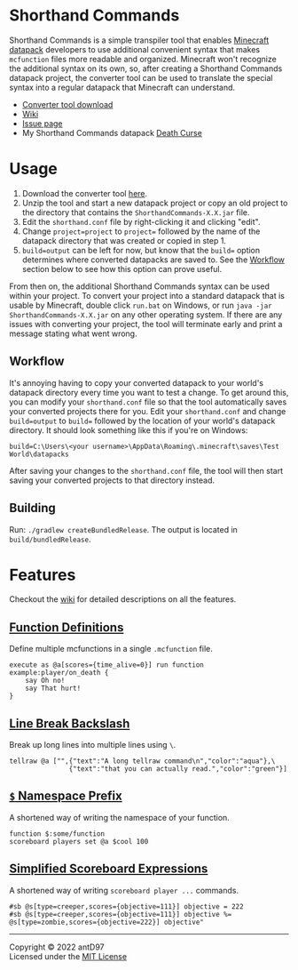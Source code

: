 # Shorthand Commands

<!-- [![GitHub release](https://img.shields.io/github/downloads/antD97/ShorthandCommands/v1.0/total)](https://github.com/antD97/ShorthandCommands/releases/tag/v1.0) -->

Shorthand Commands is a simple transpiler tool that enables [Minecraft](https://minceraft.net/)
[datapack](https://minecraft.fandom.com/wiki/Data_pack) developers to use additional convenient
syntax that makes `mcfunction` files more readable and organized. Minecraft won't recognize the
additional syntax on its own, so, after creating a Shorthand Commands datapack project, the
converter tool can be used to translate the special syntax into a regular datapack that Minecraft
can understand.

- [Converter tool download](https://github.com/antD97/ShorthandCommands/releases/tag/v1.0)
- [Wiki](https://github.com/antD97/ShorthandCommands/wiki)
- [Issue page](https://github.com/antD97/ShorthandCommands/issues)
- My Shorthand Commands datapack [Death Curse](https://github.com/antD97/DeathCurse)
<!-- - [Reddit thread]() -->

# Usage

1. Download the converter tool
   [here](https://github.com/antD97/ShorthandCommands/releases/tag/v1.0).
2. Unzip the tool and start a new datapack project or copy an old project to the directory that
   contains the `ShorthandCommands-X.X.jar` file.
3. Edit the `shorthand.conf` file by right-clicking it and clicking "edit".
4. Change `project=project` to `project=` followed by the name of the datapack directory that was
   created or copied in step 1.
5. `build=output` can be left for now, but know that the `build=` option determines where converted
   datapacks are saved to. See the [Workflow](#Workflow) section below to see how this option can
   prove useful.

From then on, the additional Shorthand Commands syntax can be used within your project. To convert
your project into a standard datapack that is usable by Minecraft, double click `run.bat` on
Windows, or run `java -jar ShorthandCommands-X.X.jar` on any other operating system. If there are
any issues with converting your project, the tool will terminate early and print a message stating
what went wrong.

## Workflow

It's annoying having to copy your converted datapack to your world's datapack directory every time
you want to test a change. To get around this, you can modify your `shorthand.conf` file so that the
tool automatically saves your converted projects there for you. Edit your `shorthand.conf` and
change `build=output` to `build=` followed by the location of your world's datapack directory. It
should look something like this if you're on Windows:

`build=C:\Users\<your username>\AppData\Roaming\.minecraft\saves\Test World\datapacks`

After saving your changes to the `shorthand.conf` file, the tool will then start saving your
converted projects to that directory instead.

## Building

Run: `./gradlew createBundledRelease`. The output is located in `build/bundledRelease`.

# Features

Checkout the [wiki](https://github.com/antD97/ShorthandCommands/wiki) for detailed descriptions
on all the features.

## [Function Definitions](https://github.com/antD97/ShorthandCommands/wiki/Function-Definitions)

Define multiple mcfunctions in a single `.mcfunction` file.

```
execute as @a[scores={time_alive=0}] run function example:player/on_death {
    say Oh no!
    say That hurt!
}
```

## [Line Break Backslash](https://github.com/antD97/ShorthandCommands/wiki/Line-Break-Backslash)

Break up long lines into multiple lines using `\`.

```
tellraw @a ["",{"text":"A long tellraw command\n","color":"aqua"},\
               {"text":"that you can actually read.","color":"green"}]
```

## [`$` Namespace Prefix](https://github.com/antD97/ShorthandCommands/wiki/$-Namespace-Prefix)

A shortened way of writing the namespace of your function.

```
function $:some/function
scoreboard players set @a $cool 100
```

## [Simplified Scoreboard Expressions](https://github.com/antD97/ShorthandCommands/wiki/Simplified-Scoreboard-Expressions)

A shortened way of writing `scoreboard player ...` commands.

```
#sb @s[type=creeper,scores={objective=111}] objective = 222
#sb @s[type=creeper,scores={objective=111}] objective %= @s[type=zombie,scores={objective=222}] objective"
```

---
Copyright © 2022 antD97  
Licensed under the [MIT License](LICENSE)

